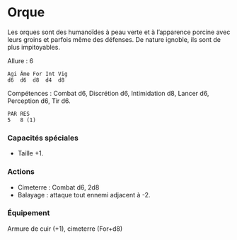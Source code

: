 
# Orque
Les orques sont des humanoïdes à peau verte et à l’apparence porcine avec leurs groins et parfois même des défenses. De nature ignoble, ils sont de plus impitoyables.

Allure : 6

	Agi	Âme	For	Int	Vig
	d6	d6	d8	d4	d8

Compétences : Combat d6, Discrétion d6, Intimidation d8, Lancer d6, Perception d6, Tir d6.

	PAR	RES
	5	8 (1)

### Capacités spéciales
- Taille +1.

### Actions
- Cimeterre	: Combat d6, 2d8
- Balayage : attaque tout ennemi adjacent à -2.
### Équipement
Armure de cuir (+1), cimeterre (For+d8)

